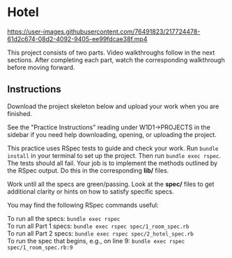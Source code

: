 # Hotel

https://user-images.githubusercontent.com/76491823/217724478-61d2c674-08d2-4092-9405-ee99fdcae38f.mp4  

This project consists of two parts. Video walkthroughs follow in the next
sections. After completing each part, watch the corresponding walkthrough before
moving forward.

## Instructions

Download the project skeleton below and upload your work when you are finished.

See the "Practice Instructions" reading under W1D1->PROJECTS in the sidebar if
you need help downloading, opening, or uploading the project.

This practice uses RSpec tests to guide and check your work. Run `bundle
install` in your terminal to set up the project. Then run `bundle exec rspec`.
The tests should all fail. Your job is to implement the methods outlined by the
RSpec output. Do this in the corresponding __lib/__ files.

Work until all the specs are green/passing. Look at the __spec/__ files to get
additional clarity or hints on how to satisfy specific specs.

You may find the following RSpec commands useful:

To run all the specs: `bundle exec rspec`  
To run all Part 1 specs: `bundle exec rspec spec/1_room_spec.rb`  
To run all Part 2 specs: `bundle exec rspec spec/2_hotel_spec.rb`  
To run the spec that begins, e.g., on line 9: `bundle exec rspec spec/1_room_spec.rb:9`